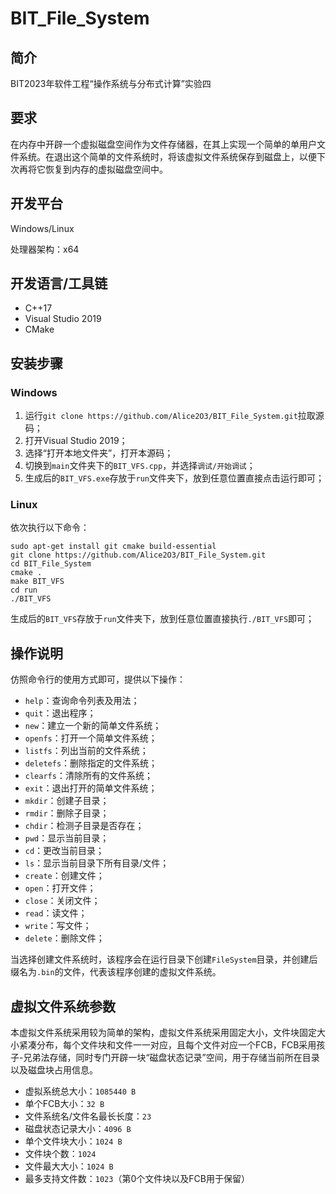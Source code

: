 # BIT_File_System

## 简介

BIT2023年软件工程“操作系统与分布式计算”实验四

## 要求

在内存中开辟一个虚拟磁盘空间作为文件存储器，在其上实现一个简单的单用户文件系统。在退出这个简单的文件系统时，将该虚拟文件系统保存到磁盘上，以便下次再将它恢复到内存的虚拟磁盘空间中。

## 开发平台

Windows/Linux

处理器架构：x64

## 开发语言/工具链

- C++17
- Visual Studio 2019
- CMake

## 安装步骤

### Windows

1. 运行`git clone https://github.com/Alice2O3/BIT_File_System.git`拉取源码；
2. 打开Visual Studio 2019；
3. 选择“打开本地文件夹”，打开本源码；
4. 切换到`main`文件夹下的`BIT_VFS.cpp`，并选择`调试/开始调试`；
5. 生成后的`BIT_VFS.exe`存放于`run`文件夹下，放到任意位置直接点击运行即可；

### Linux

依次执行以下命令：

```
sudo apt-get install git cmake build-essential
git clone https://github.com/Alice2O3/BIT_File_System.git
cd BIT_File_System
cmake .
make BIT_VFS
cd run
./BIT_VFS
```

生成后的`BIT_VFS`存放于`run`文件夹下，放到任意位置直接执行`./BIT_VFS`即可；

## 操作说明

仿照命令行的使用方式即可，提供以下操作：

- `help`：查询命令列表及用法；
- `quit`：退出程序；
- `new`：建立一个新的简单文件系统；
- `openfs`：打开一个简单文件系统；
- `listfs`：列出当前的文件系统；
- `deletefs`：删除指定的文件系统；
- `clearfs`：清除所有的文件系统；
- `exit`：退出打开的简单文件系统；
- `mkdir`：创建子目录；
- `rmdir`：删除子目录；
- `chdir`：检测子目录是否存在；
- `pwd`：显示当前目录；
- `cd`：更改当前目录；
- `ls`：显示当前目录下所有目录/文件；
- `create`：创建文件；
- `open`：打开文件；
- `close`：关闭文件；
- `read`：读文件；
- `write`：写文件；
- `delete`：删除文件；

当选择创建文件系统时，该程序会在运行目录下创建`FileSystem`目录，并创建后缀名为`.bin`的文件，代表该程序创建的虚拟文件系统。

## 虚拟文件系统参数

本虚拟文件系统采用较为简单的架构，虚拟文件系统采用固定大小，文件块固定大小紧凑分布，每个文件块和文件一一对应，且每个文件对应一个FCB，FCB采用孩子-兄弟法存储，同时专门开辟一块“磁盘状态记录”空间，用于存储当前所在目录以及磁盘块占用信息。

- 虚拟系统总大小：`1085440 B`
- 单个FCB大小：`32 B`
- 文件系统名/文件名最长长度：`23`
- 磁盘状态记录大小：`4096 B`
- 单个文件块大小：`1024 B`
- 文件块个数：`1024`
- 文件最大大小：`1024 B`
- 最多支持文件数：`1023`（第0个文件块以及FCB用于保留）